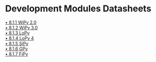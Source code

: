 # Development Modules Datasheets
<a href="../downloads/wipy2-specsheet.pdf" target="_blank">• 8.1.1 WiPy 2.0</a><br>
<a href="https://pycom.io/wp-content/uploads/2018/03/Pycom_Specsheet_WiPy3.0.pdf" target="_blank">• 8.1.2 WiPy 3.0</a><br>
<a href="../downloads/lopy-specsheet.pdf" target="_blank">• 8.1.3 LoPy</a><br>
<a href="../downloads/lopy4-specsheet.pdf" target="_blank">• 8.1.4 LoPy 4</a><br>
<a href="../downloads/sipy-specsheet.pdf" target="_blank">• 8.1.5 SiPy</a><br>
<a href="../downloads/gpy-specsheet.pdf" target="_blank">• 8.1.6 GPy</a><br>
<a href="../downloads/fipy-specsheet.pdf" target="_blank">• 8.1.7 FiPy</a><br>
